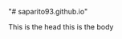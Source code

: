 "# saparito93.github.io" 
<html>
<head>
 This is the head
 </head>
 <Title>
 This is the title
 </title>
 <Body>
 this is the body
 </body>
 </html>
